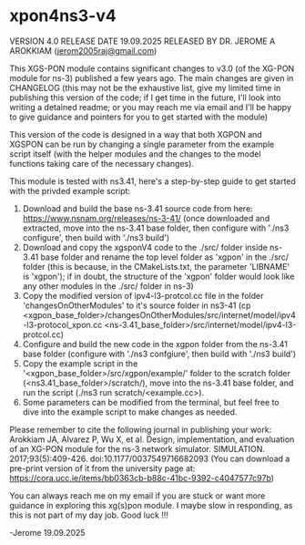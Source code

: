 # xpon4ns3-v4

VERSION 4.0 
RELEASE DATE 19.09.2025
RELEASED BY DR. JEROME A AROKKIAM (jerom2005raj@gmail.com)

This XGS-PON module contains significant changes to v3.0 (of the XG-PON module for ns-3) published a few years ago. The main changes are given in CHANGELOG (this may not be the exhaustive list, give my limited time in publishing this version of the code; if I get time in the future, I'll look into writing a detained readme; or you may reach me via email and I'll be happy to give guidance and pointers for you to get started with the module)

This version of the code is designed in a way that both XGPON and XGSPON can be run by changing a single parameter from the example script itself (with the helper modules and the changes to the model functions taking care of the necessary changes). 

This module is tested with ns3.41, here's a step-by-step guide to get started with the privded example script:
1. Download and build the base ns-3.41 source code from here: https://www.nsnam.org/releases/ns-3-41/ (once downloaded and extracted, move into the ns-3.41 base folder, then configure with './ns3 configure', then build with './ns3 build')
2. Download and copy the xgsponV4 code to the ./src/ folder inside ns-3.41 base folder and rename the top level folder as 'xgpon' in the ./src/ folder (this is because, in the CMakeLists.txt, the parameter 'LIBNAME' is 'xgpon'); if in doubt, the structure of the 'xgpon' folder would look like any other modules in the ./src/ folder in ns-3)
3. Copy the modified version of ipv4-l3-protcol.cc file in the folder 'changesOnOtherModules' to it's source folder in ns3-41 (cp <xgpon_base_folder>/changesOnOtherModules/src/internet/model/ipv4-l3-protocol_xpon.cc <ns-3.41_base_folder>/src/internet/model/ipv4-l3-protcol.cc)
4. Configure and build the new code in the xgpon folder from the ns-3.41 base folder (configure with './ns3 confgiure', then build with './ns3 build')
5. Copy the example script in the '<xgpon_base_folder>/src/xgpon/example/' folder to the scratch folder (<ns3.41_base_folder>/scratch/), move into the ns-3.41 base folder, and run the script (./ns3 run scratch/<example.cc>). 
6. Some parameters can be modified from the terminal, but feel free to dive into the example script to make changes as needed. 

Please remember to cite the following journal in publishing your work:
Arokkiam JA, Alvarez P, Wu X, et al. Design, implementation, and evaluation of an XG-PON module for the ns-3 network simulator. SIMULATION. 2017;93(5):409-426. doi:10.1177/0037549716682093 (You can download a pre-print version of it from the university page at: https://cora.ucc.ie/items/bb0363cb-b88c-41bc-9392-c4047577c97b)

You can always reach me on my email if you are stuck or want more guidance in exploring this xg(s)pon module. I maybe slow in responding, as this is not part of my day job. Good luck !!!
  

-Jerome
19.09.2025
